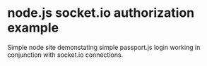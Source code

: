 # node.js socket.io authorization example

Simple node site demonstating simple passport.js login working in conjunction with socket.io connections.
